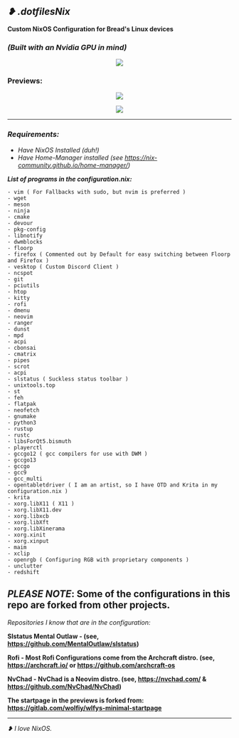 ## *❥ .dotfilesNix*

**Custom NixOS Configuration for Bread's Linux devices**
﻿
### *(Built with an Nvidia GPU in mind)*

<p align="center">
  <img src="https://github.com/Baugette9000/.dotfilesNix/assets/119767561/907dc3bd-ec0f-42cc-8368-e59c83892157" />
</p>

### Previews: 

<p align ="center">
  <img src="https://github.com/Baugette9000/.dotfilesNix/assets/119767561/521b3a49-7fdf-484c-b91a-e8f0a3250f43" />
</p>

<p align="center">
  <img src="https://github.com/Baugette9000/.dotfilesNix/assets/119767561/7368307a-5537-4f06-be27-dab12ae2d175" />
</p>

** **
### *Requirements:*
- *Have NixOS Installed (duh!)*
- *Have Home-Manager installed (see https://nix-community.github.io/home-manager/)*

***List of programs in the configuration.nix:***

    - vim ( For Fallbacks with sudo, but nvim is preferred )
    - wget
    - meson 
    - ninja
    - cmake 
    - devour
    - pkg-config
    - libnotify
    - dwmblocks
    - floorp
    - firefox ( Commented out by Default for easy switching between Floorp and Firefox )
    - vesktop ( Custom Discord Client )
    - ncspot
    - git
    - pciutils
    - htop
    - kitty
    - rofi 
    - dmenu
    - neovim
    - ranger
    - dunst
    - mpd
    - acpi
    - cbonsai
    - cmatrix  
    - pipes
    - scrot
    - acpi
    - slstatus ( Suckless status toolbar )
    - unixtools.top
    - st 
    - feh 
    - flatpak
    - neofetch
    - gnumake
    - python3
    - rustup
    - rustc
    - libsForQt5.bismuth
    - playerctl
    - gccgo12 ( gcc compilers for use with DWM )
    - gccgo13
    - gccgo
    - gcc9
    - gcc_multi
    - opentabletdriver ( I am an artist, so I have OTD and Krita in my configuration.nix )
    - krita
    - xorg.libX11 ( X11 )
    - xorg.libX11.dev
    - xorg.libxcb
    - xorg.libXft
    - xorg.libXinerama
    - xorg.xinit
    - xorg.xinput
    - maim
    - xclip
    - openrgb ( Configuring RGB with proprietary components )
    - unclutter
    - redshift

## *PLEASE NOTE*: Some of the configurations in this repo are forked from other projects. 

  *Repositories I know that are in the configuration:*

  **Slstatus Mental Outlaw - (see, https://github.com/MentalOutlaw/slstatus)**
  
  **Rofi - Most Rofi Configurations come from the Archcraft distro. (see, https://archcraft.io/ or https://github.com/archcraft-os**
  
  **NvChad - NvChad is a Neovim distro. (see, https://nvchad.com/ & https://github.com/NvChad/NvChad)**
 
  **The startpage in the previews is forked from: https://gitlab.com/wolfiy/wlfys-minimal-startpage**

  ** **

*❥ I love NixOS.*
